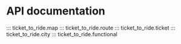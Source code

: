 # API documentation

::: ticket_to_ride.map
::: ticket_to_ride.route
::: ticket_to_ride.ticket
::: ticket_to_ride.city
::: ticket_to_ride.functional
